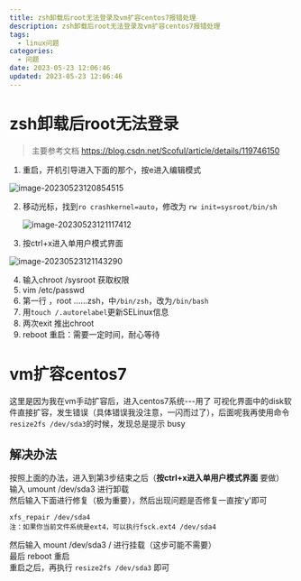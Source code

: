 ```yaml
---
title: zsh卸载后root无法登录及vm扩容centos7报错处理
description: zsh卸载后root无法登录及vm扩容centos7报错处理
tags:
  - linux问题
categories:
  - 问题
date: 2023-05-23 12:06:46
updated: 2023-05-23 12:06:46
---
```




# zsh卸载后root无法登录

> 主要参考文档 https://blog.csdn.net/Scoful/article/details/119746150

1. 重启，开机引导进入下面的那个，按e进入编辑模式

![image-20230523120854515](images/mypost/image-20230523120854515.png)

2. 移动光标，找到```ro crashkernel=auto```，修改为 ```rw init=sysroot/bin/sh```

   ![image-20230523121117412](images/mypost/image-20230523121117412.png)

3. 按ctrl+x进入单用户模式界面

![image-20230523121143290](images/mypost/image-20230523121143290.png)

4. 输入chroot /sysroot 获取权限
5. vim /etc/passwd
6. 第一行 ，root ......zsh，中```/bin/zsh```，改为```/bin/bash```
7. 用```touch /.autorelabel```更新SELinux信息
8. 两次exit 推出chroot
9. reboot 重启：需要一定时间，耐心等待

# vm扩容centos7

这里是因为我在vm手动扩容后，进入centos7系统---用了 可视化界面中的disk软件直接扩容，发生错误（具体错误我没注意，一闪而过了），后面呢我再使用命令```resize2fs /dev/sda3```的时候，发现总是提示 busy

## 解决办法

按照上面的办法，进入到第3步结束之后（**按ctrl+x进入单用户模式界面** 要做）  
输入 umount /dev/sda3 进行卸载  
然后输入下面进行修复（极为重要），然后出现问题是否修复一直按'y'即可  

```shell
xfs_repair /dev/sda4
注：如果你当前文件系统是ext4，可以执行fsck.ext4 /dev/sda4
```

然后输入 mount /dev/sda3 / 进行挂载（这步可能不需要）  
最后 reboot 重启    
重启之后，再执行 ```resize2fs /dev/sda3``` 即可